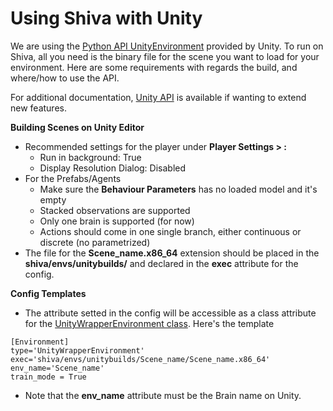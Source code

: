 # Using Shiva with Unity

We are using the [Python API UnityEnvironment](https://github.com/Unity-Technologies/ml-agents) provided by Unity. To run on Shiva, all you need is the binary file for the scene you want to load for your environment. Here are some requirements with regards the build, and where/how to use the API.

For additional documentation, [Unity API](https://github.com/Unity-Technologies/ml-agents/blob/master/docs/Python-API.md) is available if wanting to extend new features.

**Building Scenes on Unity Editor**
* Recommended settings for the player under **Player Settings > :**
  - Run in background: True
  - Display Resolution Dialog: Disabled
* For the Prefabs/Agents
  - Make sure the **Behaviour Parameters** has no loaded model and it's empty
  - Stacked observations are supported
  - Only one brain is supported (for now)
  - Actions should come in one single branch, either continuous or discrete (no parametrized)
* The file for the **Scene_name.x86_64** extension should be placed in the **shiva/envs/unitybuilds/** and declared in the **exec** attribute for the config.

**Config Templates**
  - The attribute setted in the config will be accessible as a class attribute for the [UnityWrapperEnvironment class](https://github.com/nflux/Control-Tasks/blob/master/shiva/shiva/envs/UnityWrapperEnvironment.py).
Here's the template

```
[Environment]
type='UnityWrapperEnvironment'
exec='shiva/envs/unitybuilds/Scene_name/Scene_name.x86_64'
env_name='Scene_name'
train_mode = True
```

* Note that the **env_name** attribute must be the Brain name on Unity.
